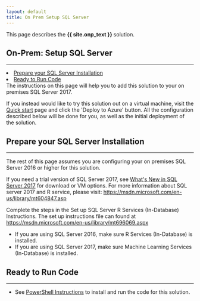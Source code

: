 ```yaml
---
layout: default
title: On Prem Setup SQL Server
---
```

<div class="alert alert-success" role="alert"> This page describes the 
<strong>
{{ site.onp_text }}
</strong>
solution.
</div> 

## On-Prem: Setup SQL Server
--------------------------

<div class="row">
    <div class="col-md-6">
        <div class="toc">
            <li><a href="#prepare-your-sql-server-installation">Prepare your SQL Server  Installation</a></li>
            <li><a href="#ready-to-run-code">Ready to Run Code</a></li>
        </div>
    </div>
    <div class="col-md-6">
        The instructions on this page will help you to add this solution to your on premises SQL Server 2017.  
        <p>
        If you instead would like to try this solution out on a virtual machine, visit the <a href="START_HERE.html">Quick start</a> page and click the 'Deploy to Azure' button.  All the configuration described below will be done for you, as well as the initial deployment of the solution. </p>
    </div>
</div>

## Prepare your SQL Server Installation
-------------------------------------------

The rest of this page assumes you are configuring your on premises SQL Server 2016 or higher for this solution.

If you need a trial version of SQL Server 2017, see [What's New in SQL Server 2017](https://docs.microsoft.com/en-us/sql/sql-server/what-s-new-in-sql-server-2017) for download or VM options. 
For more information about SQL server 2017 and R service, please visit: <a href="https://msdn.microsoft.com/en-us/library/mt604847.aspx">https://msdn.microsoft.com/en-us/library/mt604847.asp</a>

Complete the steps in the Set up SQL Server R Services (In-Database) Instructions. The set up instructions file can found at  <a href="https://msdn.microsoft.com/en-us/library/mt696069.aspx" target="_blank"> https://msdn.microsoft.com/en-us/library/mt696069.aspx</a>

* If you are using SQL Server 2016, make sure R Services (In-Database) is installed. 
* If you are using SQL Server 2017, make sure Machine Learning Services (In-Database) is installed.


## Ready to Run Code 
---------------------

* See <a href="Powershell_Instructions.html">PowerShell Instructions</a> to install and run the code for this solution.